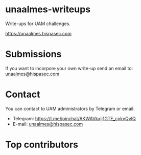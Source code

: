 # unaalmes-writeups
Write-ups for UAM challenges.

https://unaalmes.hispasec.com

# Submissions
If you want to incorpore your own write-up send an email to: unaalmes@hispasec.com

# Contact
You can contact to UAM administrators by Telegram or email.
 - Telegram: https://t.me/joinchat/AKWAVkxjj1GTE_cvkvQvIQ
 - E-mail: unaalmes@hispasec.com
 
# Top contributors
